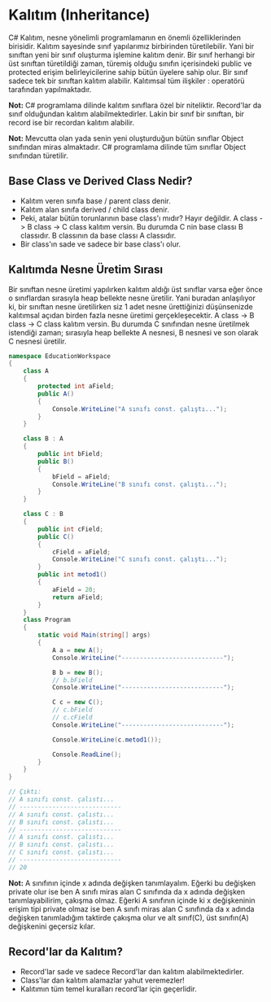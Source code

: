 # Kalıtım (Inheritance)

C# Kalıtım, nesne yönelimli programlamanın en önemli özelliklerinden birisidir. Kalıtım sayesinde sınıf yapılarımız birbirinden türetilebilir. Yani bir sınıftan yeni bir sınıf oluşturma işlemine kalıtım denir. Bir sınıf herhangi bir üst sınıftan türetildiği zaman, türemiş olduğu sınıfın içerisindeki public ve protected erişim belirleyicilerine sahip bütün üyelere sahip olur. Bir sınıf sadece tek bir sınıftan kalıtım alabilir. Kalıtımsal tüm ilişkiler : operatörü tarafından yapılmaktadır.

**Not:** C# programlama dilinde kalıtım sınıflara özel bir niteliktir. Record'lar da sınıf olduğundan kalıtım alabilmektedirler. Lakin bir sınıf bir sınıftan, bir record ise bir recordan kalıtım alabilir.

**Not:** Mevcutta olan yada senin yeni oluşturduğun bütün sınıflar Object sınıfından miras almaktadır. C# programlama dilinde tüm sınıflar Object sınıfından türetilir.

## Base Class ve Derived Class Nedir?

- Kalıtım veren sınıfa base / parent class denir.
- Kalıtım alan sınıfa derived / child class denir.
- Peki, atalar bütün torunlarının base class'ı mıdır? Hayır değildir.
  A class -> B class -> C class kalıtım versin. Bu durumda C nin base classı B classıdır. B classının da base classı A classıdır.
- Bir class'ın sade ve sadece bir base class'ı olur.

## Kalıtımda Nesne Üretim Sırası

Bir sınıftan nesne üretimi yapılırken kalıtım aldığı üst sınıflar varsa eğer önce o sınıflardan sırasıyla heap bellekte nesne üretilir. Yani buradan anlaşılıyor ki, bir sınıftan nesne üretilirken siz 1 adet nesne ürettiğinizi düşünsenizde kalıtımsal açıdan birden fazla nesne üretimi gerçekleşecektir. A class -> B class -> C class kalıtım versin. Bu durumda C sınıfından nesne üretilmek istendiği zaman; sırasıyla heap bellekte A nesnesi, B nesnesi ve son olarak C nesnesi üretilir.

```cs
namespace EducationWorkspace
{
    class A
    {
        protected int aField;
        public A()
        {
            Console.WriteLine("A sınıfı const. çalıştı...");
        }
    }

    class B : A
    {
        public int bField;
        public B()
        {
            bField = aField;
            Console.WriteLine("B sınıfı const. çalıştı...");
        }
    }

    class C : B
    {
        public int cField;
        public C()
        {
            cField = aField;
            Console.WriteLine("C sınıfı const. çalıştı...");
        }
        public int metod1()
        {
            aField = 20;
            return aField;
        }
    }
    class Program
    {
        static void Main(string[] args)
        {
            A a = new A();
            Console.WriteLine("----------------------------");

            B b = new B();
            // b.bField
            Console.WriteLine("----------------------------");

            C c = new C();
            // c.bField
            // c.cField
            Console.WriteLine("----------------------------");

            Console.WriteLine(c.metod1());

            Console.ReadLine();
        }
    }
}

// Çıktı:
// A sınıfı const. çalıstı...
// ----------------------------
// A sınıfı const. çalıstı...
// B sınıfı const. çalıstı...
// ----------------------------
// A sınıfı const. çalıstı...
// B sınıfı const. çalıstı...
// C sınıfı const. çalıstı...
// ----------------------------
// 20
```

**Not:** A sınıfının içinde x adında değişken tanımlayalım. Eğerki bu değişken private olur ise ben A sınıfı miras alan C sınıfında da x adında değişken tanımlayabilirim, çakışma olmaz. Eğerki A sınıfının içinde ki x değişkeninin erişim tipi private olmaz ise ben A sınıfı miras alan C sınıfında da x adında değişken tanımladığım taktirde çakışma olur ve alt sınıf(C), üst sınıfın(A) değişkenini geçersiz kılar.

## Record'lar da Kalıtım?

- Record'lar sade ve sadece Record'lar dan kalıtım alabilmektedirler.
- Class'lar dan kalıtım alamazlar yahut veremezler!
- Kalıtımın tüm temel kuralları record'lar için geçerlidir.
